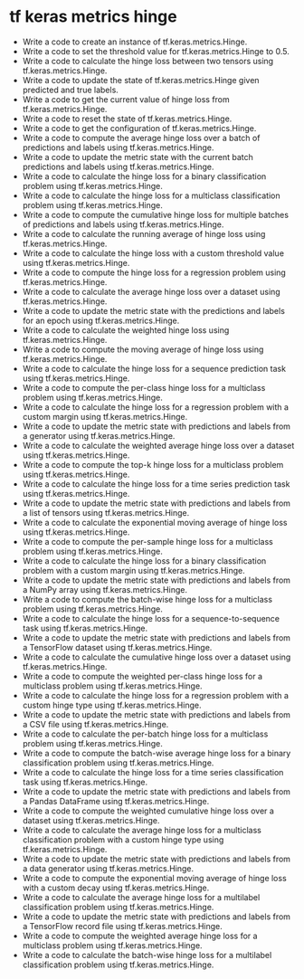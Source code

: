 # tf keras metrics hinge

- Write a code to create an instance of tf.keras.metrics.Hinge.
- Write a code to set the threshold value for tf.keras.metrics.Hinge to 0.5.
- Write a code to calculate the hinge loss between two tensors using tf.keras.metrics.Hinge.
- Write a code to update the state of tf.keras.metrics.Hinge given predicted and true labels.
- Write a code to get the current value of hinge loss from tf.keras.metrics.Hinge.
- Write a code to reset the state of tf.keras.metrics.Hinge.
- Write a code to get the configuration of tf.keras.metrics.Hinge.
- Write a code to compute the average hinge loss over a batch of predictions and labels using tf.keras.metrics.Hinge.
- Write a code to update the metric state with the current batch predictions and labels using tf.keras.metrics.Hinge.
- Write a code to calculate the hinge loss for a binary classification problem using tf.keras.metrics.Hinge.
- Write a code to calculate the hinge loss for a multiclass classification problem using tf.keras.metrics.Hinge.
- Write a code to compute the cumulative hinge loss for multiple batches of predictions and labels using tf.keras.metrics.Hinge.
- Write a code to calculate the running average of hinge loss using tf.keras.metrics.Hinge.
- Write a code to calculate the hinge loss with a custom threshold value using tf.keras.metrics.Hinge.
- Write a code to compute the hinge loss for a regression problem using tf.keras.metrics.Hinge.
- Write a code to calculate the average hinge loss over a dataset using tf.keras.metrics.Hinge.
- Write a code to update the metric state with the predictions and labels for an epoch using tf.keras.metrics.Hinge.
- Write a code to calculate the weighted hinge loss using tf.keras.metrics.Hinge.
- Write a code to compute the moving average of hinge loss using tf.keras.metrics.Hinge.
- Write a code to calculate the hinge loss for a sequence prediction task using tf.keras.metrics.Hinge.
- Write a code to compute the per-class hinge loss for a multiclass problem using tf.keras.metrics.Hinge.
- Write a code to calculate the hinge loss for a regression problem with a custom margin using tf.keras.metrics.Hinge.
- Write a code to update the metric state with predictions and labels from a generator using tf.keras.metrics.Hinge.
- Write a code to calculate the weighted average hinge loss over a dataset using tf.keras.metrics.Hinge.
- Write a code to compute the top-k hinge loss for a multiclass problem using tf.keras.metrics.Hinge.
- Write a code to calculate the hinge loss for a time series prediction task using tf.keras.metrics.Hinge.
- Write a code to update the metric state with predictions and labels from a list of tensors using tf.keras.metrics.Hinge.
- Write a code to calculate the exponential moving average of hinge loss using tf.keras.metrics.Hinge.
- Write a code to compute the per-sample hinge loss for a multiclass problem using tf.keras.metrics.Hinge.
- Write a code to calculate the hinge loss for a binary classification problem with a custom margin using tf.keras.metrics.Hinge.
- Write a code to update the metric state with predictions and labels from a NumPy array using tf.keras.metrics.Hinge.
- Write a code to compute the batch-wise hinge loss for a multiclass problem using tf.keras.metrics.Hinge.
- Write a code to calculate the hinge loss for a sequence-to-sequence task using tf.keras.metrics.Hinge.
- Write a code to update the metric state with predictions and labels from a TensorFlow dataset using tf.keras.metrics.Hinge.
- Write a code to calculate the cumulative hinge loss over a dataset using tf.keras.metrics.Hinge.
- Write a code to compute the weighted per-class hinge loss for a multiclass problem using tf.keras.metrics.Hinge.
- Write a code to calculate the hinge loss for a regression problem with a custom hinge type using tf.keras.metrics.Hinge.
- Write a code to update the metric state with predictions and labels from a CSV file using tf.keras.metrics.Hinge.
- Write a code to calculate the per-batch hinge loss for a multiclass problem using tf.keras.metrics.Hinge.
- Write a code to compute the batch-wise average hinge loss for a binary classification problem using tf.keras.metrics.Hinge.
- Write a code to calculate the hinge loss for a time series classification task using tf.keras.metrics.Hinge.
- Write a code to update the metric state with predictions and labels from a Pandas DataFrame using tf.keras.metrics.Hinge.
- Write a code to compute the weighted cumulative hinge loss over a dataset using tf.keras.metrics.Hinge.
- Write a code to calculate the average hinge loss for a multiclass classification problem with a custom hinge type using tf.keras.metrics.Hinge.
- Write a code to update the metric state with predictions and labels from a data generator using tf.keras.metrics.Hinge.
- Write a code to compute the exponential moving average of hinge loss with a custom decay using tf.keras.metrics.Hinge.
- Write a code to calculate the average hinge loss for a multilabel classification problem using tf.keras.metrics.Hinge.
- Write a code to update the metric state with predictions and labels from a TensorFlow record file using tf.keras.metrics.Hinge.
- Write a code to compute the weighted average hinge loss for a multiclass problem using tf.keras.metrics.Hinge.
- Write a code to calculate the batch-wise hinge loss for a multilabel classification problem using tf.keras.metrics.Hinge.